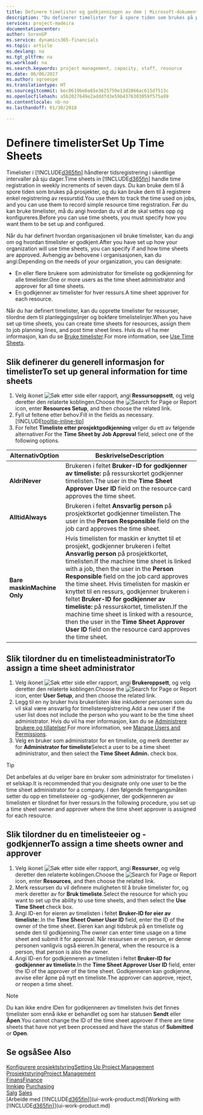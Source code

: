 ```yaml
---
title: Definere timelister og godkjenningen av dem | Microsoft-dokumentasjon
description: "Du definerer timelister for å spore tiden som brukes på prosjekter, og bruk av ressurser. Dette er til hjelp ved prosjektstyring, bemanning og kapasitet."
services: project-madeira
documentationcenter: 
author: SorenGP
ms.service: dynamics365-financials
ms.topic: article
ms.devlang: na
ms.tgt_pltfrm: na
ms.workload: na
ms.search.keywords: project management, capacity, staff, resource
ms.date: 06/06/2017
ms.author: sgroespe
ms.translationtype: HT
ms.sourcegitcommit: bec0619be0a65e3625759e13d2866ac615d7513c
ms.openlocfilehash: a5b2027649e2adddfd3e59b4376303059f575a99
ms.contentlocale: nb-no
ms.lasthandoff: 01/30/2018

---
```

# <a name="set-up-time-sheets"></a><span data-ttu-id="481a1-103">Definere timelister</span><span class="sxs-lookup"><span data-stu-id="481a1-103">Set Up Time Sheets</span></span>
<span data-ttu-id="481a1-104">Timelister i [!INCLUDE[d365fin](includes/d365fin_md.md)] håndterer tidsregistrering i ukentlige intervaller på sju dager.</span><span class="sxs-lookup"><span data-stu-id="481a1-104">Time sheets in [!INCLUDE[d365fin](includes/d365fin_md.md)] handle time registration in weekly increments of seven days.</span></span> <span data-ttu-id="481a1-105">Du kan bruke dem til å spore tiden som brukes på prosjekter, og du kan bruke dem til å registrere enkel registrering av ressurstid.</span><span class="sxs-lookup"><span data-stu-id="481a1-105">You use them to track the time used on jobs, and you can use them to record simple resource time registration.</span></span> <span data-ttu-id="481a1-106">Før du kan bruke timelister, må du angi hvordan du vil at de skal settes opp og konfigureres.</span><span class="sxs-lookup"><span data-stu-id="481a1-106">Before you can use time sheets, you must specify how you want them to be set up and configured.</span></span>

<span data-ttu-id="481a1-107">Når du har definert hvordan organisasjonen vil bruke timelister, kan du angi om og hvordan timelister er godkjent.</span><span class="sxs-lookup"><span data-stu-id="481a1-107">After you have set up how your organization will use time sheets, you can specify if and how time sheets are approved.</span></span> <span data-ttu-id="481a1-108">Avhengig av behovene i organisasjonen, kan du angi:</span><span class="sxs-lookup"><span data-stu-id="481a1-108">Depending on the needs of your organization, you can designate:</span></span>

* <span data-ttu-id="481a1-109">En eller flere brukere som administrator for timeliste og godkjenning for alle timelister.</span><span class="sxs-lookup"><span data-stu-id="481a1-109">One or more users as the time sheet administrator and approver for all time sheets.</span></span>
* <span data-ttu-id="481a1-110">En godkjenner av timelister for hver ressurs.</span><span class="sxs-lookup"><span data-stu-id="481a1-110">A time sheet approver for each resource.</span></span>

<span data-ttu-id="481a1-111">Når du har definert timelister, kan du opprette timelister for ressurser, tilordne dem til planleggingslinjer og bokføre timelistelinjer.</span><span class="sxs-lookup"><span data-stu-id="481a1-111">When you have set up time sheets, you can create time sheets for resources, assign them to job planning lines, and post time sheet lines.</span></span> <span data-ttu-id="481a1-112">Hvis du vil ha mer informasjon, kan du se [Bruke timelister](projects-how-use-time-sheets.md).</span><span class="sxs-lookup"><span data-stu-id="481a1-112">For more information, see [Use Time Sheets](projects-how-use-time-sheets.md).</span></span>

## <a name="to-set-up-general-information-for-time-sheets"></a><span data-ttu-id="481a1-113">Slik definerer du generell informasjon for timelister</span><span class="sxs-lookup"><span data-stu-id="481a1-113">To set up general information for time sheets</span></span>
1. <span data-ttu-id="481a1-114">Velg ikonet ![Søk etter side eller rapport](media/ui-search/search_small.png "Søk etter side eller rapport"), angi **Ressursoppsett**, og velg deretter den relaterte koblingen.</span><span class="sxs-lookup"><span data-stu-id="481a1-114">Choose the ![Search for Page or Report](media/ui-search/search_small.png "Search for Page or Report icon") icon, enter **Resources Setup**, and then choose the related link.</span></span>  
2. <span data-ttu-id="481a1-115">Fyll ut feltene etter behov.</span><span class="sxs-lookup"><span data-stu-id="481a1-115">Fill in the fields as necessary.</span></span> [!INCLUDE[tooltip-inline-tip](includes/tooltip-inline-tip_md.md)]
3. <span data-ttu-id="481a1-116">For feltet **Timeliste etter prosjektgodkjenning** velger du ett av følgende alternativer.</span><span class="sxs-lookup"><span data-stu-id="481a1-116">For the **Time Sheet by Job Approval** field, select one of the following options.</span></span>

| <span data-ttu-id="481a1-117">Alternativ</span><span class="sxs-lookup"><span data-stu-id="481a1-117">Option</span></span> | <span data-ttu-id="481a1-118">Beskrivelse</span><span class="sxs-lookup"><span data-stu-id="481a1-118">Description</span></span> |
| --- | --- |
| <span data-ttu-id="481a1-119">**Aldri**</span><span class="sxs-lookup"><span data-stu-id="481a1-119">**Never**</span></span> |<span data-ttu-id="481a1-120">Brukeren i feltet **Bruker-ID for godkjenner av timeliste:** på ressurskortet godkjenner timelisten.</span><span class="sxs-lookup"><span data-stu-id="481a1-120">The user in the **Time Sheet Approver User ID** field on the resource card approves the time sheet.</span></span> |
| <span data-ttu-id="481a1-121">**Alltid**</span><span class="sxs-lookup"><span data-stu-id="481a1-121">**Always**</span></span> |<span data-ttu-id="481a1-122">Brukeren i feltet **Ansvarlig person** på prosjektkortet godkjenner timelisten.</span><span class="sxs-lookup"><span data-stu-id="481a1-122">The user in the **Person Responsible** field on the job card approves the time sheet.</span></span> |
| <span data-ttu-id="481a1-123">**Bare maskin**</span><span class="sxs-lookup"><span data-stu-id="481a1-123">**Machine Only**</span></span> |<span data-ttu-id="481a1-124">Hvis timelisten for maskin er knyttet til et prosjekt, godkjenner brukeren i feltet **Ansvarlig person** på prosjektkortet, timelisten.</span><span class="sxs-lookup"><span data-stu-id="481a1-124">If the machine time sheet is linked with a job, then the user in the **Person Responsible** field on the job card approves the time sheet.</span></span> <span data-ttu-id="481a1-125">Hvis timelisten for maskin er knyttet til en ressurs, godkjenner brukeren i feltet **Bruker-ID for godkjenner av timeliste:** på ressurskortet, timelisten.</span><span class="sxs-lookup"><span data-stu-id="481a1-125">If the machine time sheet is linked with a resource, then the user in the **Time Sheet Approver User ID** field on the resource card approves the time sheet.</span></span> |

## <a name="to-assign-a-time-sheet-administrator"></a><span data-ttu-id="481a1-126">Slik tilordner du en timelisteadministrator</span><span class="sxs-lookup"><span data-stu-id="481a1-126">To assign a time sheet administrator</span></span>
1. <span data-ttu-id="481a1-127">Velg ikonet ![Søk etter side eller rapport](media/ui-search/search_small.png "Søk etter side eller rapport"), angi **Brukeroppsett**, og velg deretter den relaterte koblingen.</span><span class="sxs-lookup"><span data-stu-id="481a1-127">Choose the ![Search for Page or Report](media/ui-search/search_small.png "Search for Page or Report icon") icon, enter **User Setup**, and then choose the related link.</span></span>  
2. <span data-ttu-id="481a1-128">Legg til en ny bruker hvis brukerlisten ikke inkluderer personen som du vil skal være ansvarlig for timelisteregistrering.</span><span class="sxs-lookup"><span data-stu-id="481a1-128">Add a new user if the user list does not include the person who you want to be the time sheet administrator.</span></span> <span data-ttu-id="481a1-129">Hvis du vil ha mer informasjon, kan du se [Administrere brukere og tillatelser](ui-how-users-permissions.md).</span><span class="sxs-lookup"><span data-stu-id="481a1-129">For more information, see [Manage Users and Permissions](ui-how-users-permissions.md).</span></span>
3. <span data-ttu-id="481a1-130">Velg en bruker som administrator for en timeliste, og merk deretter av for **Administrator for timeliste**</span><span class="sxs-lookup"><span data-stu-id="481a1-130">Select a user to be a time sheet administrator, and then select the **Time Sheet Admin.** check box.</span></span>  

> [!TIP]  
>   <span data-ttu-id="481a1-131">Det anbefales at du velger bare én bruker som administrator for timelisten i et selskap.</span><span class="sxs-lookup"><span data-stu-id="481a1-131">It is recommended that you designate only one user to be the time sheet administrator for a company.</span></span> <span data-ttu-id="481a1-132">I den følgende fremgangsmåten setter du opp en timelisteeier og -godkjenner, der godkjenneren av timelisten er tilordnet for hver ressurs.</span><span class="sxs-lookup"><span data-stu-id="481a1-132">In the following procedure, you set up a time sheet owner and approver where the time sheet approver is assigned for each resource.</span></span>  

## <a name="to-assign-a-time-sheets-owner-and-approver"></a><span data-ttu-id="481a1-133">Slik tilordner du en timelisteeier og -godkjenner</span><span class="sxs-lookup"><span data-stu-id="481a1-133">To assign a time sheets owner and approver</span></span>
1. <span data-ttu-id="481a1-134">Velg ikonet ![Søk etter side eller rapport](media/ui-search/search_small.png "Søk etter side eller rapport"), angi **Ressurser**, og velg deretter den relaterte koblingen.</span><span class="sxs-lookup"><span data-stu-id="481a1-134">Choose the ![Search for Page or Report](media/ui-search/search_small.png "Search for Page or Report icon") icon, enter **Resources**, and then choose the related link.</span></span>
2. <span data-ttu-id="481a1-135">Merk ressursen du vil definere muligheten til å bruke timelister for, og merk deretter av for **Bruk timeliste**.</span><span class="sxs-lookup"><span data-stu-id="481a1-135">Select the resource for which you want to set up the ability to use time sheets, and then select the **Use Time Sheet** check box.</span></span>  
3. <span data-ttu-id="481a1-136">Angi ID-en for eieren av timelisten i feltet **Bruker-ID for eier av timeliste:**.</span><span class="sxs-lookup"><span data-stu-id="481a1-136">In the **Time Sheet Owner User ID** field, enter the ID of the owner of the time sheet.</span></span> <span data-ttu-id="481a1-137">Eieren kan angi tidsbruk på en timeliste og sende den til godkjenning.</span><span class="sxs-lookup"><span data-stu-id="481a1-137">The owner can enter time usage on a time sheet and submit it for approval.</span></span> <span data-ttu-id="481a1-138">Når ressursen er en person, er denne personen vanligvis også eieren.</span><span class="sxs-lookup"><span data-stu-id="481a1-138">In general, when the resource is a person, that person is also the owner.</span></span>  
4. <span data-ttu-id="481a1-139">Angi ID-en for godkjenneren av timelisten i feltet **Bruker-ID for godkjenner av timeliste**.</span><span class="sxs-lookup"><span data-stu-id="481a1-139">In the **Time Sheet Approver User ID** field, enter the ID of the approver of the time sheet.</span></span> <span data-ttu-id="481a1-140">Godkjenneren kan godkjenne, avvise eller åpne på nytt en timeliste.</span><span class="sxs-lookup"><span data-stu-id="481a1-140">The approver can approve, reject, or reopen a time sheet.</span></span>  

> [!NOTE]  
>   <span data-ttu-id="481a1-141">Du kan ikke endre IDen for godkjenneren av timelisten hvis det finnes timelister som ennå ikke er behandlet og som har statusen **Sendt** eller **Åpen**.</span><span class="sxs-lookup"><span data-stu-id="481a1-141">You cannot change the ID of the time sheet approver if there are time sheets that have not yet been processed and have the status of **Submitted** or **Open**.</span></span>

## <a name="see-also"></a><span data-ttu-id="481a1-142">Se også</span><span class="sxs-lookup"><span data-stu-id="481a1-142">See Also</span></span>
[<span data-ttu-id="481a1-143">Konfigurere prosjektstyring</span><span class="sxs-lookup"><span data-stu-id="481a1-143">Setting Up Project Management</span></span>](projects-setup-projects.md)  
[<span data-ttu-id="481a1-144">Prosjektstyring</span><span class="sxs-lookup"><span data-stu-id="481a1-144">Project Management</span></span>](projects-manage-projects.md)  
[<span data-ttu-id="481a1-145">Finans</span><span class="sxs-lookup"><span data-stu-id="481a1-145">Finance</span></span>](finance.md)  
<span data-ttu-id="481a1-146">[Innkjøp](purchasing-manage-purchasing.md)       </span><span class="sxs-lookup"><span data-stu-id="481a1-146">[Purchasing](purchasing-manage-purchasing.md)       </span></span>  
<span data-ttu-id="481a1-147">[Salg](sales-manage-sales.md)    </span><span class="sxs-lookup"><span data-stu-id="481a1-147">[Sales](sales-manage-sales.md)    </span></span>  
<span data-ttu-id="481a1-148">[Arbeide med [!INCLUDE[d365fin](includes/d365fin_md.md)]](ui-work-product.md)</span><span class="sxs-lookup"><span data-stu-id="481a1-148">[Working with [!INCLUDE[d365fin](includes/d365fin_md.md)]](ui-work-product.md)</span></span>  

